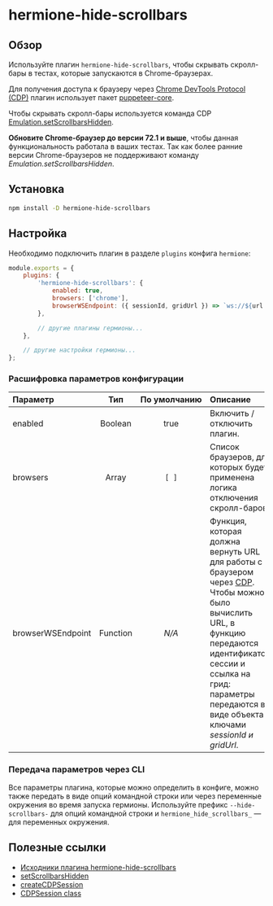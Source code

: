 # hermione-hide-scrollbars

## Обзор

Используйте плагин `hermione-hide-scrollbars`, чтобы скрывать скролл-бары в тестах, которые запускаются в Chrome-браузерах.

Для получения доступа к браузеру через [Chrome DevTools Protocol (CDP)][CDP] плагин использует пакет [puppeteer-core](https://github.com/GoogleChrome/puppeteer).

Чтобы скрывать скролл-бары используется команда CDP [Emulation.setScrollbarsHidden][set-scrollbars-hidden].

**Обновите Chrome-браузер до версии 72.1 и выше**, чтобы данная функциональность работала в ваших тестах. Так как более ранние версии Chrome-браузеров не поддерживают команду _Emulation.setScrollbarsHidden_.

## Установка

```bash
npm install -D hermione-hide-scrollbars
```

## Настройка

Необходимо подключить плагин в разделе `plugins` конфига `hermione`:

```javascript
module.exports = {
    plugins: {
        'hermione-hide-scrollbars': {
            enabled: true,
            browsers: ['chrome'],
            browserWSEndpoint: ({ sessionId, gridUrl }) => `ws://${url.parse(gridUrl).host}/devtools/${sessionId}`
        },

        // другие плагины гермионы...
    },

    // другие настройки гермионы...
};
```

### Расшифровка параметров конфигурации

| **Параметр** | **Тип** | **По&nbsp;умолчанию** | **Описание** |
| :--- | :---: | :---: | :--- |
| enabled | Boolean | true | Включить / отключить плагин. |
| browsers | Array | `[ ]` | Список браузеров, для которых будет применена логика отключения скролл-баров. |
| browserWSEndpoint | Function | _N/A_ | Функция, которая должна вернуть URL для работы с браузером через [CDP][CDP]. Чтобы можно было вычислить URL, в функцию передаются идентификатор сессии и ссылка на грид: параметры передаются в виде объекта с ключами _sessionId и gridUrl_. |

### Передача параметров через CLI

Все параметры плагина, которые можно определить в конфиге, можно также передать в виде опций командной строки или через переменные окружения во время запуска гермионы. Используйте префикс `--hide-scrollbars-` для опций командной строки и `hermione_hide_scrollbars_` &mdash; для переменных окружения.

## Полезные ссылки

* [Исходники плагина hermione-hide-scrollbars][hermione-hide-scrollbars]
* [setScrollbarsHidden][set-scrollbars-hidden]
* [createCDPSession](https://github.com/puppeteer/puppeteer/blob/main/docs/api/puppeteer.target.createcdpsession.md)
* [CDPSession class](https://github.com/puppeteer/puppeteer/blob/main/docs/api/puppeteer.cdpsession.md)

[hermione-hide-scrollbars]: https://github.com/gemini-testing/hermione-hide-scrollbars/
[set-scrollbars-hidden]: https://chromedevtools.github.io/devtools-protocol/tot/Emulation/#method-setScrollbarsHidden
[CDP]: https://chromedevtools.github.io/devtools-protocol/
